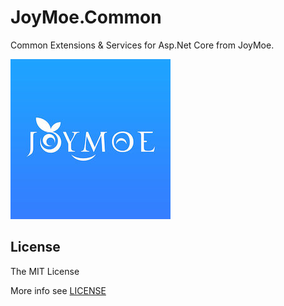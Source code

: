 # JoyMoe.Common

Common Extensions & Services for Asp.Net Core from JoyMoe.

![joymoe](joymoe.jpg)

## License

The MIT License

More info see [LICENSE](LICENSE)
